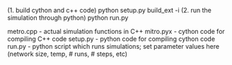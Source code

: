 (1. build cython and c++ code) python setup.py build_ext -i
(2. run the simulation through python) python run.py


metro.cpp - actual simulation functions in C++
mitro.pyx - cython code for compiling C++ code 
setup.py - python code for compiling cython code 
run.py - python script which runs simulations; set parameter values here (network size, temp, # runs, # steps, etc)


